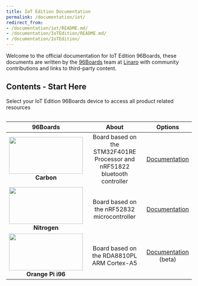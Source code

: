 ```yaml
---
title: IoT Edition Documentation
permalink: /documentation/iot/
redirect_from:
- /documentation/iot/README.md/
- /documentation/IoTEdition/README.md/
- /documentation/IoTEdition/
---
```

Welcome to the official documentation for IoT Edition 96Boards, these documents are written by the [96Boards](https://www.96boards.org) team at [Linaro](http://www.linaro.org) with community contributions and links to third-party content.

## Contents - Start Here

Select your IoT Edition 96Boards device to access all product related resources

<div style="overflow-x:scroll;" markdown="1">

| 96Boards                                 | About                                                                      | Options                                  |
|:----------------------------------------:|:--------------------------------------------------------------------------:|:----------------------------------------:|
| <img src="https://github.com/sdrobertw/documentation/blob/master/iot/carbon/additional-docs/images/images-board/sd/carbon-front-sd.png?raw=true" data-canonical-src="https://github.com/sdrobertw/documentation/blob/master/iot/carbon/additional-docs/images/images-board/sd/carbon-front-sd.png?raw=true" width="200" height="100" /><br> **Carbon** | Board based on the STM32F401RE Processor and <br>nRF51822 bluetooth controller | [Documentation](carbon/)<br> |
| <img src="https://github.com/sdrobertw/documentation/blob/master/iot/nitrogen/additional-docs/images/images-board/sd/nitrogen-front-sd.png?raw=true" data-canonical-src="https://github.com/sdrobertw/documentation/blob/master/iot/nitrogen/additional-docs/images/images-board/sd/nitrogen-front-sd.png?raw=true" width="200" height="100" /><br> **Nitrogen** | Board based on the nRF52832 microcontroller | [Documentation](nitrogen/)<br> |
| <img src="https://github.com/96boards/documentation/blob/master/iot/orangepi-i96/additional-docs/images/images-board/sd/orangepi-i96-front-sd.png?raw=true" data-canonical-src="https://github.com/96boards/documentation/blob/master/iot/orangepi-i96/additional-docs/images/images-board/sd/orangepi-i96-front-sd.png?raw=true" width="200" height="100" /><br> **Orange Pi i96** | Board based on the RDA8810PL ARM Cortex-A5 | [Documentation](orangepi-i96/)<br>(beta) |

</div>
